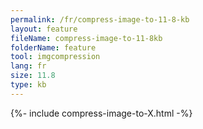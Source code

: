 ```yaml
---
permalink: /fr/compress-image-to-11-8-kb
layout: feature
fileName: compress-image-to-11-8kb
folderName: feature
tool: imgcompression
lang: fr
size: 11.8
type: kb
---
```


{%- include compress-image-to-X.html -%}
